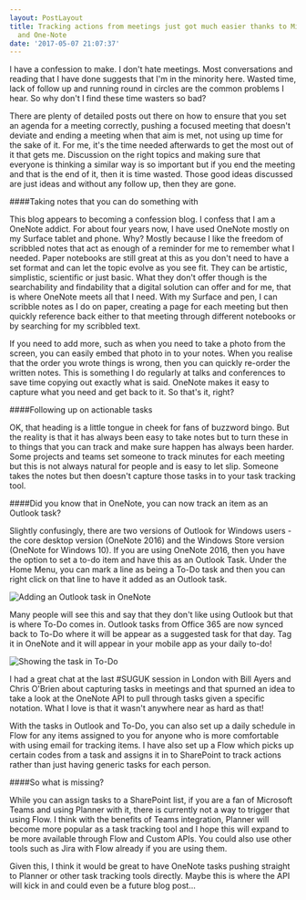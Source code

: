 ```yaml
---
layout: PostLayout
title: Tracking actions from meetings just got much easier thanks to Microsoft's To-Do
  and One-Note
date: '2017-05-07 21:07:37'
---
```


I have a confession to make. I don't hate meetings. Most conversations and reading that I have done suggests that I'm in the minority here. Wasted time, lack of follow up and running round in circles are the common problems I hear. So why don't I find these time wasters so bad?

There are plenty of detailed posts out there on how to ensure that you set an agenda for a meeting correctly, pushing a focused meeting that doesn't deviate and ending a meeting when that aim is met, not using up time for the sake of it. For me, it's the time needed afterwards to get the most out of it that gets me. Discussion on the right topics and making sure that everyone is thinking a similar way is so important but if you end the meeting and that is the end of it, then it is time wasted. Those good ideas discussed are just ideas and without any follow up, then they are gone.

####Taking notes that you can do something with

This blog appears to becoming a confession blog. I confess that I am a OneNote addict. For about four years now, I have used OneNote mostly on my Surface tablet and phone. Why? Mostly because I like the freedom of scribbled notes that act as enough of a reminder for me to remember what I needed. Paper notebooks are still great at this as you don't need to have a set format and can let the topic evolve as you see fit. They can be artistic, simplistic, scientific or just basic. What they don't offer though is the searchability and findability that a digital solution can offer and for me, that is where OneNote meets all that I need. With my Surface and pen, I can scribble notes as I do on paper, creating a page for each meeting but then quickly reference back either to that meeting through different notebooks or by searching for my scribbled text.

If you need to add more, such as when you need to take a photo from the screen, you can easily embed that photo in to your notes. When you realise that the order you wrote things is wrong, then you can quickly re-order the written notes. This is something I do regularly at talks and conferences to save time copying out exactly what is said. OneNote makes it easy to capture what you need and get back to it. So that's it, right?

####Following up on actionable tasks

OK, that heading is a little tongue in cheek for fans of buzzword bingo. But the reality is that it has always been easy to take notes but to turn these in to things that you can track and make sure happen has always been harder. Some projects and teams set someone to track minutes for each meeting but this is not always natural for people and is easy to let slip. Someone takes the notes but then doesn't capture those tasks in to your task tracking tool.

####Did you know that in OneNote, you can now track an item as an Outlook task?

Slightly confusingly, there are two versions of Outlook for Windows users - the core desktop version (OneNote 2016) and the Windows Store version (OneNote for Windows 10). If you are using OneNote 2016, then you have the option to set a to-do item and have this as an Outlook Task. Under the Home Menu, you can mark a line as being a To-Do task and then you can right click on that line to have it added as an Outlook task.

![Adding an Outlook task in OneNote](/images/2017/05/Outlook-tasks-in-OneNote.PNG)

Many people will see this and say that they don't like using Outlook but that is where To-Do comes in. Outlook tasks from Office 365 are now synced back to To-Do where it will be appear as a suggested task for that day. Tag it in OneNote and it will appear in your mobile app as your daily to-do!

![Showing the task in To-Do](/images/2017/05/MS-To-Do.jpg)

I had a great chat at the last #SUGUK session in London with Bill Ayers and Chris O'Brien about capturing tasks in meetings and that spurned an idea to take a look at the OneNote API to pull through tasks given a specific notation. What I love is that it wasn't anywhere near as hard as that!

With the tasks in Outlook and To-Do, you can also set up a daily schedule in Flow for any items assigned to you for anyone who is more comfortable with using email for tracking items. I have also set up a Flow which picks up certain codes from a task and assigns it in to SharePoint to track actions rather than just having generic tasks for each person.

####So what is missing?

While you can assign tasks to a SharePoint list, if you are a fan of Microsoft Teams and using Planner with it, there is currently not a way to trigger that using Flow. I think with the benefits of Teams integration, Planner will become more popular as a task tracking tool and I hope this will expand to be more available through Flow and Custom APIs. You could also use other tools such as Jira with Flow already if you are using them.

Given this, I think it would be great to have OneNote tasks pushing straight to Planner or other task tracking tools directly. Maybe this is where the API will kick in and could even be a future blog post...
